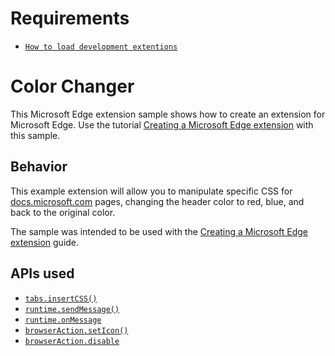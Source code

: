 # Requirements
* [`How to load development extentions`](https://docs.microsoft.com/en-us/microsoft-edge/extensions/guides/adding-and-removing-extensions)

# Color Changer

This Microsoft Edge extension sample shows how to create an extension for Microsoft Edge.  Use the tutorial [Creating a Microsoft Edge extension](https://docs.microsoft.com/microsoft-edge/extensions/guides/creating-an-extension) with this sample. 

## Behavior 

This example extension will allow you to manipulate specific CSS for [docs.microsoft.com](https://docs.microsoft.com) pages, changing the header color to red, blue, and back to the original color. 

The sample was intended to be used with the [Creating a Microsoft Edge extension](https://docs.microsoft.com/microsoft-edge/extensions/guides/creating-an-extension) guide. 

## APIs used
* [`tabs.insertCSS()`](https://developer.mozilla.org/Add-ons/WebExtensions/API/tabs/insertCSS)
* [`runtime.sendMessage()`](https://developer.mozilla.org/Add-ons/WebExtensions/API/runtime/sendMessage)
* [`runtime.onMessage`](https://developer.mozilla.org/Add-ons/WebExtensions/API/runtime/onmessage)
* [`browserAction.setIcon()`](https://developer.mozilla.org/Add-ons/WebExtensions/API/browserAction/setIcon)
* [`browserAction.disable`](https://developer.mozilla.org/Add-ons/WebExtensions/API/browserAction/disable)

